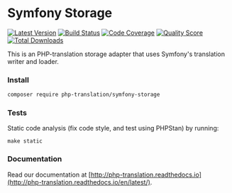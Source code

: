 # Symfony Storage

[![Latest Version](https://img.shields.io/github/release/php-translation/symfony-storage.svg?style=flat-square)](https://github.com/php-translation/symfony-storage/releases)
[![Build Status](https://img.shields.io/travis/php-translation/symfony-storage.svg?style=flat-square)](https://travis-ci.org/php-translation/symfony-storage)
[![Code Coverage](https://img.shields.io/scrutinizer/coverage/g/php-translation/symfony-storage.svg?style=flat-square)](https://scrutinizer-ci.com/g/php-translation/symfony-storage)
[![Quality Score](https://img.shields.io/scrutinizer/g/php-translation/symfony-storage.svg?style=flat-square)](https://scrutinizer-ci.com/g/php-translation/symfony-storage)
[![Total Downloads](https://img.shields.io/packagist/dt/php-translation/symfony-storage.svg?style=flat-square)](https://packagist.org/packages/php-translation/symfony-storage)

This is an PHP-translation storage adapter that uses Symfony's translation writer
and loader.

### Install

```bash
composer require php-translation/symfony-storage
```

### Tests

Static code analysis (fix code style, and test using PHPStan) by running:

```
make static
```

### Documentation

Read our documentation at [http://php-translation.readthedocs.io](http://php-translation.readthedocs.io/en/latest/).

